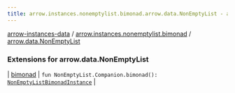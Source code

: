 ```yaml
---
title: arrow.instances.nonemptylist.bimonad.arrow.data.NonEmptyList - arrow-instances-data
---
```


[arrow-instances-data](../../index.html) / [arrow.instances.nonemptylist.bimonad](../index.html) / [arrow.data.NonEmptyList](./index.html)

### Extensions for arrow.data.NonEmptyList

| [bimonad](bimonad.html) | `fun NonEmptyList.Companion.bimonad(): `[`NonEmptyListBimonadInstance`](../../arrow.instances/-non-empty-list-bimonad-instance/index.html) |

